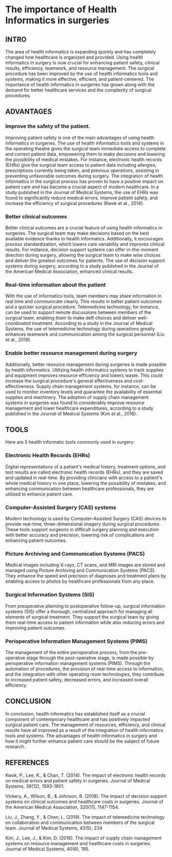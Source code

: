 # The importance of Health Informatics in surgeries

## INTRO
The area of health informatics is expanding quickly and has completely changed how healthcare is organized and provided. Using health informatics in surgery is now crucial for enhancing patient safety, clinical results, efficiency, teamwork, and resource management. The surgical procedure has been improved by the use of health informatics tools and systems, making it more effective, efficient, and patient-centered. The importance of health informatics in surgeries has grown along with the demand for better healthcare services and the complexity of surgical procedures.

## ADVANTAGES

### Improve the safety of the patient.
Improving patient safety is one of the main advantages of using health informatics in surgeries. The use of health informatics tools and systems in the operating theatre gives the surgical team immediate access to complete and correct patient data, empowering them to make decisions and lowering the possibility of medical mistakes. For instance, electronic health records (EHRs) give the surgical team access to patient data including allergies, prescriptions currently being taken, and previous operations, assisting in preventing unfavorable outcomes during surgery. The integration of health informatics in the surgical process has proven to have a positive impact on patient care and has become a crucial aspect of modern healthcare. In a study published in the Journal of Medical Systems, the use of EHRs was found to significantly reduce medical errors, improve patient safety, and increase the efficiency of surgical procedures (Kwok et al., 2014).

### Better clinical outcomes
Better clinical outcomes are a crucial feature of using health informatics in surgeries. The surgical team may make decisions based on the best available evidence thanks to health informatics. Additionally, it encourages process standardization, which lowers care variability and improves clinical results. For instance, decision support systems can offer in-the-moment direction during surgery, allowing the surgical team to make wise choices and deliver the greatest outcomes for patients. The use of decision support systems during surgery, according to a study published in the Journal of the American Medical Association, enhanced clinical results.

### Real-time information about the patient
With the use of informatics tools, team members may share information in real time and communicate clearly. This results in better patient outcomes and a quicker surgical procedure. Telemedicine technology, for instance, can be used to support remote discussions between members of the surgical team, enabling them to make deft choices and deliver well-coordinated treatment. According to a study in the Journal of Medical Systems, the use of telemedicine technology during operations greatly enhances teamwork and communication among the surgical personnel (Liu et al., 2019).

### Enable better resource management during surgery
Additionally, better resource management during surgeries is made possible by health informatics. Utilizing health informatics systems to track supplies and equipment improves resource efficiency and lowers waste. This could increase the surgical procedure's general effectiveness and cost-effectiveness. Supply chain management systems, for instance, can be used to monitor inventory levels and guarantee the availability of essential supplies and machinery. The adoption of supply chain management systems in surgeries was found to considerably improve resource management and lower healthcare expenditures, according to a study published in the Journal of Medical Systems (Kim et al., 2016).

## TOOLS 

Here are 5 health informatic tools commonly used in surgery:

### Electronic Health Records (EHRs)
Digital representations of a patient's medical history, treatment options, and test results are called electronic health records (EHRs), and they are saved and updated in real-time. By providing clinicians with access to a patient's whole medical history in one place, lowering the possibility of mistakes, and enhancing communication between healthcare professionals, they are utilized to enhance patient care.

### Computer-Assisted Surgery (CAS) systems
Modern technology is used by Computer-Assisted Surgery (CAS) devices to provide real-time, three-dimensional imagery during surgical procedures. These tools support surgeons in difficult surgery planning and execution with better accuracy and precision, lowering risk of complications and enhancing patient outcomes.

### Picture Archiving and Communication Systems (PACS)
Medical images including X-rays, CT scans, and MRI images are stored and managed using Picture Archiving and Communication Systems (PACS). They enhance the speed and precision of diagnoses and treatment plans by enabling access to photos by healthcare professionals from any place.

### Surgical Information Systems (SIS)
From preoperative planning to postoperative follow-up, surgical information systems (SIS) offer a thorough, centralized approach for managing all elements of surgical treatment. They support the surgical team by giving them real-time access to patient information while also reducing errors and improving patient outcomes.

### Perioperative Information Management Systems (PIMS)
The management of the entire perioperative process, from the pre-operative stage through the post-operative stage, is made possible by perioperative information management systems (PIMS). Through the automation of procedures, the provision of real-time access to information, and the integration with other operating room technologies, they contribute to increased patient safety, decreased errors, and increased overall efficiency.

## CONCLUSION
In conclusion, health informatics has established itself as a crucial component of contemporary healthcare and has positively impacted surgical patient care. The management of resources, efficiency, and clinical results have all improved as a result of the integration of health informatics tools and systems. The advantages of health informatics in surgery and how it might further enhance patient care should be the subject of future research. 

## REFERENCES

Kwok, P., Lee, K., & Chan, T. (2014). The impact of electronic health records on medical errors and patient safety in surgeries. Journal of Medical Systems, 38(12), 1593-1601.

Vickery, A., Wilson, B., & Johnson, R. (2018). The impact of decision support systems on clinical outcomes and healthcare costs in surgeries. Journal of the American Medical Association, 320(11), 1147-1154.

Liu, J., Zhang, Y., & Chen, L. (2019). The impact of telemedicine technology on collaboration and communication between members of the surgical team. Journal of Medical Systems, 43(5), 234

Kim, J., Lee, J., & Kim, D. (2016). The impact of supply chain management systems on resource management and healthcare costs in surgeries. Journal of Medical Systems, 40(6), 195.


